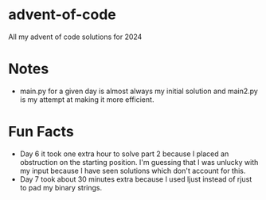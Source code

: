 # advent-of-code
All my advent of code solutions for 2024

# Notes
- main.py for a given day is almost always my initial solution and main2.py is my attempt at making it more efficient.

# Fun Facts
- Day 6 it took one extra hour to solve part 2 because I placed an obstruction on the starting position. I'm guessing that I was unlucky with my input because I have seen solutions which don't account for this.
- Day 7 took about 30 minutes extra because I used ljust instead of rjust to pad my binary strings.